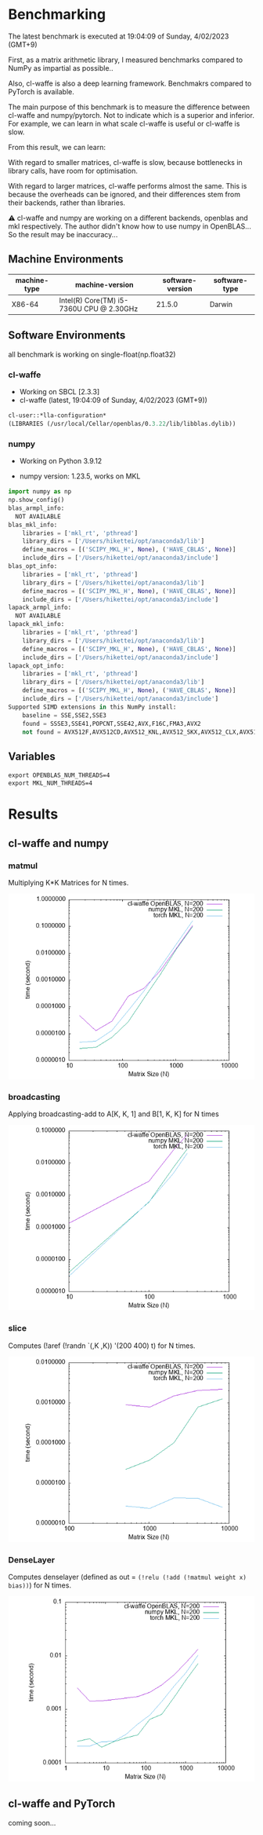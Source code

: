 # Benchmarking

The latest benchmark is executed at 19:04:09 of Sunday, 4/02/2023 (GMT+9)

First, as a matrix arithmetic library, I measured benchmarks compared to NumPy as impartial as possible..

Also, cl-waffe is also a deep learning framework. Benchmakrs compared to PyTorch is available.

The main purpose of this benchmark is to measure the difference between cl-waffe and numpy/pytorch. Not to indicate which is a superior and inferior. For example, we can learn in what scale cl-waffe is useful or cl-waffe is slow.

From this result, we can learn:

With regard to smaller matrices, cl-waffe is slow, because bottlenecks in library calls, have room for optimisation.

With regard to larger matrices, cl-waffe performs almost the same. This is because the overheads can be ignored, and their differences stem from their backends, rather than libraries.


⚠️ cl-waffe and numpy are working on a different backends, openblas and mkl respectively. The author didn't know how to use numpy in OpenBLAS... So the result may be inaccuracy...

## Machine Environments

|machine-type|machine-version|software-version|software-type|
|---|---|---|---|
|X86-64|Intel(R) Core(TM) i5-7360U CPU @ 2.30GHz|21.5.0|Darwin|

## Software Environments



all benchmark is working on single-float(np.float32)

### cl-waffe

- Working on SBCL [2.3.3]
- cl-waffe (latest, 19:04:09 of Sunday, 4/02/2023 (GMT+9))

```lisp
cl-user::*lla-configuration*
(LIBRARIES (/usr/local/Cellar/openblas/0.3.22/lib/libblas.dylib))
```
### numpy

- Working on Python 3.9.12

- numpy version: 1.23.5, works on MKL

```python
import numpy as np
np.show_config()
blas_armpl_info:
  NOT AVAILABLE
blas_mkl_info:
    libraries = ['mkl_rt', 'pthread']
    library_dirs = ['/Users/hikettei/opt/anaconda3/lib']
    define_macros = [('SCIPY_MKL_H', None), ('HAVE_CBLAS', None)]
    include_dirs = ['/Users/hikettei/opt/anaconda3/include']
blas_opt_info:
    libraries = ['mkl_rt', 'pthread']
    library_dirs = ['/Users/hikettei/opt/anaconda3/lib']
    define_macros = [('SCIPY_MKL_H', None), ('HAVE_CBLAS', None)]
    include_dirs = ['/Users/hikettei/opt/anaconda3/include']
lapack_armpl_info:
  NOT AVAILABLE
lapack_mkl_info:
    libraries = ['mkl_rt', 'pthread']
    library_dirs = ['/Users/hikettei/opt/anaconda3/lib']
    define_macros = [('SCIPY_MKL_H', None), ('HAVE_CBLAS', None)]
    include_dirs = ['/Users/hikettei/opt/anaconda3/include']
lapack_opt_info:
    libraries = ['mkl_rt', 'pthread']
    library_dirs = ['/Users/hikettei/opt/anaconda3/lib']
    define_macros = [('SCIPY_MKL_H', None), ('HAVE_CBLAS', None)]
    include_dirs = ['/Users/hikettei/opt/anaconda3/include']
Supported SIMD extensions in this NumPy install:
    baseline = SSE,SSE2,SSE3
    found = SSSE3,SSE41,POPCNT,SSE42,AVX,F16C,FMA3,AVX2
    not found = AVX512F,AVX512CD,AVX512_KNL,AVX512_SKX,AVX512_CLX,AVX512_CNL,AVX512_ICL
```

## Variables

```shell
export OPENBLAS_NUM_THREADS=4
export MKL_NUM_THREADS=4
```

# Results

## cl-waffe and numpy

### matmul

Multiplying K*K Matrices for N times.

![result](./results/mm.png)
### broadcasting

Applying broadcasting-add to A[K, K, 1] and B[1, K, K] for N times

![result](./results/broadcasting.png)
### slice

Computes (!aref (!randn `(,K ,K)) '(200 400) t) for N times.

![result](./results/slice.png)
### DenseLayer

Computes denselayer (defined as out = `(!relu (!add (!matmul weight x) bias))`) for N times.

![result](./results/denselayer.png)
## cl-waffe and PyTorch

coming soon...

